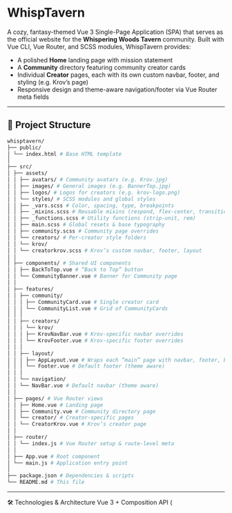 # WhispTavern

A cozy, fantasy-themed Vue 3 Single-Page Application (SPA) that serves as the official website for the **Whispering Woods Tavern** community. Built with Vue CLI, Vue Router, and SCSS modules, WhispTavern provides:

- A polished **Home** landing page with mission statement
- A **Community** directory featuring community creator cards
- Individual **Creator** pages, each with its own custom navbar, footer, and styling (e.g. Krov’s page)
- Responsive design and theme-aware navigation/footer via Vue Router meta fields

---

## 📂 Project Structure

```Bash
whisptavern/
├── public/
│ └── index.html # Base HTML template
│
├── src/
│ ├── assets/
│ │ ├── avatars/ # Community avatars (e.g. Krov.jpg)
│ │ ├── images/ # General images (e.g. BannerTop.jpg)
│ │ ├── logos/ # Logos for creators (e.g. krov-logo.png)
│ │ └── styles/ # SCSS modules and global styles
│ │ ├── _vars.scss # Color, spacing, type, breakpoints
│ │ ├── _mixins.scss # Reusable mixins (respond, flex-center, transition)
│ │ ├── _functions.scss # Utility functions (strip-unit, rem)
│ │ ├── main.scss # Global resets & base typography
│ │ ├── community.scss # Community page overrides
│ │ └── creators/ # Per-creator style folders
│ │ └── krov/
│ │ └── creatorkrov.scss # Krov’s custom navbar, footer, layout
│ │
│ ├── components/ # Shared UI components
│ │ ├── BackToTop.vue # “Back to Top” button
│ │ └── CommunityBanner.vue # Banner for Community page
│ │
│ ├── features/
│ │ ├── community/
│ │ │ ├── CommunityCard.vue # Single creator card
│ │ │ └── CommunityList.vue # Grid of CommunityCards
│ │ │
│ │ ├── creators/
│ │ │ └── krov/
│ │ │ ├── KrovNavBar.vue # Krov-specific navbar overrides
│ │ │ └── KrovFooter.vue # Krov-specific footer overrides
│ │ │
│ │ ├── layout/
│ │ │ ├── AppLayout.vue # Wraps each “main” page with navbar, footer, back-to-top
│ │ │ └── Footer.vue # Default footer (theme aware)
│ │ │
│ │ └── navigation/
│ │ └── NavBar.vue # Default navbar (theme aware)
│ │
│ ├── pages/ # Vue Router views
│ │ ├── Home.vue # Landing page
│ │ ├── Community.vue # Community directory page
│ │ └── creator/ # Creator-specific pages
│ │ └── CreatorKrov.vue # Krov’s creator page
│ │
│ ├── router/
│ │ └── index.js # Vue Router setup & route-level meta
│ │
│ ├── App.vue # Root component
│ └── main.js # Application entry point
│
├── package.json # Dependencies & scripts
└── README.md # This file
```

---

🛠️ Technologies & Architecture
Vue 3 + Composition API (<script setup>)

Vue Router for client-side routing

SCSS Modules with @use for variables, mixins, functions

Dynamic theming for creator pages via route meta fields

Fetch GitHub API for “Recent Work” sections on creator pages

---

✨ Customization
To add a new creator, create:

src/assets/styles/creators/<name>/<name>.scss

src/features/creators/<name>/<Name>NavBar.vue and ...Footer.vue

src/pages/creator/Creator<Name>.vue, import your custom navbar/footer and SCSS.

Add a route entry in src/router/index.js with meta: { creator: '<name>' } for theme injection.

